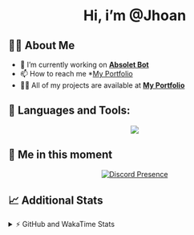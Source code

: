 <h1 align="center">Hi, i’m @Jhoan</h1>

## 🙋‍♂️ About Me

- 🔭 I’m currently working on **[Absolet Bot](https://strider.cloud)**
- 📫 How to reach me *[My Portfolio](https://jhoan.me/contact)
- 👨‍💻 All of my projects are available at **[My Portfolio](https://jhoan.me)**

## 🚀 Languages and Tools:
<p align="center">
  <a href="https://skillicons.dev">
    <img src="https://skillicons.dev/icons?i=js,ts,html,css,bootstrap,nodejs,express,vscode,neovim,vim,atom,cloudflare,git,github,discord,bots,linux,mongodb,nginx,redis,wordpress,heroku&perline=11" />
  </a>
</p>
  
## 👤 Me in this moment
<p align="center">
    <a href="https://discord.com/users/612460795124776960" target="_blank" rel="nofollow">
        <img src="https://lanyard-profile-readme.vercel.app/api/612460795124776960?idleMessage=Probably%20coding%20Absolet..." alt="Discord Presence" align="center">
    </a>
</p>

## 📈 Additional Stats
<details>
    <summary>⚡ GitHub and WakaTime Stats</summary>
    <br/>

<!--START_SECTION:waka-->
![Code Time](http://img.shields.io/badge/Code%20Time-470%20hrs%2023%20mins-blue)

**🐱 My GitHub Data** 

> 🏆 962 Contributions in the Year 2022
 > 
> 📦 167.9 kB Used in GitHub's Storage 
 > 
> 💼 Opted to Hire
 > 
> 📜 4 Public Repositories 
 > 
> 🔑 35 Private Repositories  
 > 
**I'm an Early 🐤** 

```text
🌞 Morning    85 commits     ███░░░░░░░░░░░░░░░░░░░░░░   11.5% 
🌆 Daytime    326 commits    ███████████░░░░░░░░░░░░░░   44.11% 
🌃 Evening    298 commits    ██████████░░░░░░░░░░░░░░░   40.32% 
🌙 Night      30 commits     █░░░░░░░░░░░░░░░░░░░░░░░░   4.06%

```
📅 **I'm Most Productive on Saturday** 

```text
Monday       115 commits    ████░░░░░░░░░░░░░░░░░░░░░   15.56% 
Tuesday      122 commits    ████░░░░░░░░░░░░░░░░░░░░░   16.51% 
Wednesday    131 commits    ████░░░░░░░░░░░░░░░░░░░░░   17.73% 
Thursday     73 commits     ██░░░░░░░░░░░░░░░░░░░░░░░   9.88% 
Friday       87 commits     ███░░░░░░░░░░░░░░░░░░░░░░   11.77% 
Saturday     143 commits    ████░░░░░░░░░░░░░░░░░░░░░   19.35% 
Sunday       68 commits     ██░░░░░░░░░░░░░░░░░░░░░░░   9.2%

```


📊 **This Week I Spent My Time On** 

```text
⌚︎ Time Zone: America/Bogota

💬 Programming Languages: 
JavaScript               6 hrs 51 mins       ████████████████░░░░░░░░░   64.04% 
TypeScript               2 hrs 20 mins       █████░░░░░░░░░░░░░░░░░░░░   21.85% 
YAML                     1 hr 11 mins        ██░░░░░░░░░░░░░░░░░░░░░░░   11.14% 
JSON                     18 mins             ░░░░░░░░░░░░░░░░░░░░░░░░░   2.8% 
Bash                     0 secs              ░░░░░░░░░░░░░░░░░░░░░░░░░   0.08%

🔥 Editors: 
VS Code                  10 hrs 42 mins      █████████████████████████   100.0%

🐱‍💻 Projects: 
Absolet-Bot              8 hrs 1 min         ██████████████████░░░░░░░   74.99% 
absolet-ts               1 hr 38 mins        ███░░░░░░░░░░░░░░░░░░░░░░   15.35% 
suggester                30 mins             █░░░░░░░░░░░░░░░░░░░░░░░░   4.71% 
blaze-payload            18 mins             ░░░░░░░░░░░░░░░░░░░░░░░░░   2.91% 
sexbor                   10 mins             ░░░░░░░░░░░░░░░░░░░░░░░░░   1.69%

💻 Operating System: 
Linux                    10 hrs 42 mins      █████████████████████████   100.0%

```

**I Mostly Code in JavaScript** 

```text
JavaScript               16 repos            ████████████████░░░░░░░░░   66.67% 
Java                     3 repos             ███░░░░░░░░░░░░░░░░░░░░░░   12.5% 
TypeScript               2 repos             ██░░░░░░░░░░░░░░░░░░░░░░░   8.33% 
Shell                    1 repo              █░░░░░░░░░░░░░░░░░░░░░░░░   4.17% 
CSS                      1 repo              █░░░░░░░░░░░░░░░░░░░░░░░░   4.17%

```



 Last Updated on 01/11/2022 11:13:37 UTC
<!--END_SECTION:waka-->
</details>
